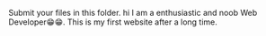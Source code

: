 Submit your files in this folder. 
hi
  I am a enthusiastic and noob Web Developer😁😁.
  This is my first website after a long time.
